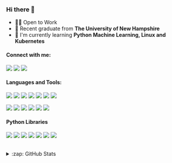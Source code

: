 ### Hi there 👋

<!--
**JacobMannix/JacobMannix** is a ✨ _special_ ✨ repository because its `README.md` (this file) appears on your GitHub profile.

Here are some ideas to get you started:

- 🔭 I’m currently working on ...
- 🌱 I’m currently learning ...
- 👯 I’m looking to collaborate on ...
- 🤔 I’m looking for help with ...
- 💬 Ask me about ...
- 📫 How to reach me: ...
- 😄 Pronouns: ...
- ⚡ Fun fact: ...
-->

- 👨‍💻 Open to Work
- :school: Recent graduate from **The University of New Hampshire** 
- 🌱 I'm currently learning **Python Machine Learning, Linux and Kubernetes**

#### Connect with me:
[![](https://img.shields.io/badge/Social-LinkedIn-informational?style=flat&logo=linkedin&logoColor=white&color=d59373)][linkedin]
[![](https://img.shields.io/badge/Social-Kaggle-informational?style=flat&logo=kaggle&logoColor=white&color=d59373)][kaggle]
[![](https://img.shields.io/badge/Social-Website-informational?style=flat&logo=notion&logoColor=white&color=d59373)][website]

#### Languages and Tools:
[![](https://img.shields.io/badge/Code-Python-informational?style=flat&logo=python&logoColor=white&color=a8875c)](https://www.python.org/)
[![](https://img.shields.io/badge/Code-R-informational?style=flat&logo=r&logoColor=white&color=a8875c)](https://www.r-project.org/)
[![](https://img.shields.io/badge/Code-SQL-informational?style=flat&logo=mariadb&logoColor=white&color=a8875c)](https://www.mysql.com/)
[![](https://img.shields.io/badge/Code-Swift-informational?style=flat&logo=swift&logoColor=white&color=a8875c)](https://swift.org/)
[![](https://img.shields.io/badge/Tools-Tableau-informational?style=flat&logo=tableau&logoColor=white&color=8c7450)](https://kubernetes.io/)
[![](https://img.shields.io/badge/Tools-Docker-informational?style=flat&logo=docker&logoColor=white&color=8c7450)](https://www.docker.com/)
[![](https://img.shields.io/badge/Tools-Kubernetes-informational?style=flat&logo=kubernetes&logoColor=white&color=8c7450)](https://kubernetes.io/)


[![](https://img.shields.io/badge/OS-Linux-informational?style=flat&logo=ubuntu&logoColor=white&color=706240)](https://ubuntu.com/)
[![](https://img.shields.io/badge/Shell-Bash-informational?style=flat&logo=gnu-bash&logoColor=white&color=706240)](https://www.gnu.org/software/bash/)
[![](https://img.shields.io/badge/Editor-Vim-informational?style=flat&logo=vim&logoColor=white&color=706240)](https://www.vim.org/)
[![](https://img.shields.io/badge/Tools-VSCode-informational?style=flat&logo=visual-studio-code&logoColor=white&color=8c7450)](https://code.visualstudio.com/)
[![](https://img.shields.io/badge/Tools-JupyterLab-informational?style=flat&logo=jupyter&logoColor=white&color=8c7450)](https://jupyter.org/)
[![](https://colab.research.google.com/assets/colab-badge.svg)](https://colab.research.google.com/notebooks/intro.ipynb#recent=true)

#### Python Libraries
[![](https://img.shields.io/badge/Library-Pandas-informational?style=flat&logo=pandas&logoColor=white&color=706240)](https://pandas.pydata.org/)
[![](https://img.shields.io/badge/Library-Numpy-informational?style=flat&logo=numpy&logoColor=white&color=706240)](https://numpy.org/)
[![](https://img.shields.io/badge/Library-Scikit_Learn-informational?style=flat&logo=scikit-learn&logoColor=white&color=706240)](https://scikit-learn.org/)
[![](https://img.shields.io/badge/Library-BeautifulSoup-informational?style=flat&logo=beaustifulsoup&logoColor=white&color=706240)](https://www.crummy.com/software/BeautifulSoup/)
[![](https://img.shields.io/badge/Library-Matplotlib-informational?style=flat&logo=matplotlib&logoColor=white&color=706240)](https://matplotlib.org/)
[![](https://img.shields.io/badge/Library-SciPy-informational?style=flat&logo=scipy&logoColor=white&color=706240)](https://www.scipy.org/)
[![](https://img.shields.io/badge/Library-Keras-informational?style=flat&logo=keras&logoColor=white&color=706240)](https://keras.io/)

<br />

[website]: https://jacobmannix.social
[linkedin]: https://linkedin.com/in/jacobmannix
[kaggle]: https://kaggle.com/jmannix3
[spotify]: https://open.spotify.com/user/jmannix3

<details>
  <summary>:zap: GitHub Stats</summary>
<p align="left">
  <a href="https://github.com/JacobMannix">
    <img align="center" src="https://github-readme-stats.vercel.app/api/top-langs/?username=JacobMannix&hide=vim script" />
  </a>
   <a href="https://github.com/JacobMannix">
    <img align="center" src="https://github-readme-stats.vercel.app/api?username=JacobMannix&show_icons=true&line_height=40&count_private=true" alt="Jacob's GitHub Stats" />
  </a> 
</p>
</details>


